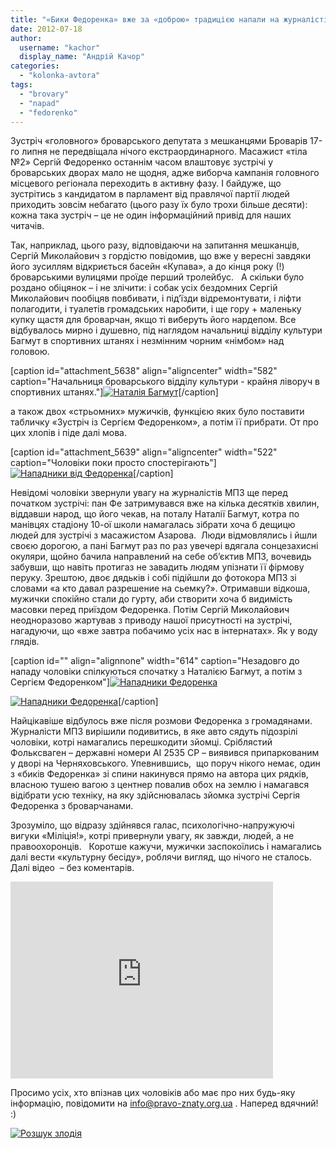 ```yaml
---
title: "«Бики Федоренка» вже за «доброю» традицією напали на журналістів. ВІДЕО"
date: 2012-07-18
author: 
  username: "kachor"
  display_name: "Андрій Качор"
categories: 
  - "kolonka-avtora"
tags: 
  - "brovary"
  - "napad"
  - "fedorenko"
---
```


Зустріч «головного» броварського депутата з мешканцями Броварів 17-го липня не передвіщала нічого екстраординарного. Масажист «тіла №2» Сергій Федоренко останнім часом влаштовує зустрічі у броварських дворах мало не щодня, адже виборча кампанія головного місцевого регіонала переходить в активну фазу. І байдуже, що зустрітись з кандидатом в парламент від правлячої партії людей приходить зовсім небагато (цього разу їх було трохи більше десяти): кожна така зустріч – це не один інформаційний привід для наших читачів.

Так, наприклад, цього разу, відповідаючи на запитання мешканців, Сергій Миколайович з гордістю повідомив, що вже у вересні завдяки його зусиллям відкриється басейн «Купава», а до кінця року (!) броварськими вулицями проїде перший тролейбус.   А скільки було роздано обіцянок – і не злічити: і собак усіх бездомних Сергій Миколайович пообіцяв повбивати, і під’їзди відремонтувати, і ліфти полагодити, і туалетів громадських наробити, і ще гору + маленьку купку щастя для броварчан, якщо ті виберуть його нардепом. Все відбувалось мирно і душевно, під наглядом начальниці відділу культури Багмут в спортивних штанях і незмінним чорним «німбом» над головою.

\[caption id="attachment\_5638" align="aligncenter" width="582" caption="Начальниця броварського відділу культури - крайня ліворуч в спортивних штанях."\][![](https://mpz.brovary.org/wp-content/uploads/2012/07/IMG_6466.jpg "Наталія Багмут")](https://mpz.brovary.org/wp-content/uploads/2012/07/IMG_6466.jpg)\[/caption\]

а також двох «стрьомних» мужичків, функцією яких було поставити табличку «Зустріч із Сергієм Федоренком», а потім її прибрати. От про цих хлопів і піде далі мова.

\[caption id="attachment\_5639" align="aligncenter" width="522" caption="Чоловіки поки просто спостерігають"\][![](https://mpz.brovary.org/wp-content/uploads/2012/07/IMG_6471.jpg "Нападники від Федоренка")](https://mpz.brovary.org/wp-content/uploads/2012/07/IMG_6471.jpg)\[/caption\]

Невідомі чоловіки звернули увагу на журналістів МПЗ ще перед початком зустрічі: пан Фе затримувався вже на кілька десятків хвилин, віддавши народ, що його чекав, на поталу Наталії Багмут, котра по манівцях стадіону 10-ої школи намагалась зібрати хоча б дещицю людей для зустрічі з масажистом Азарова.  Люди відмовлялись і йшли своєю дорогою, а пані Багмут раз по раз увечері вдягала сонцезахисні окуляри, щойно бачила направлений на себе об’єктив МПЗ, вочевидь забувши, що навіть протигаз не завадить людям упізнати її фірмову перуку. Зрештою, двоє дядьків і собі підійшли до фотокора МПЗ зі словами «а кто давал разрешение на сьемку?». Отримавши відкоша, мужички спокійно стали до гурту, аби створити хоча б видимість масовки перед приїздом Федоренка. Потім Сергій Миколайович неодноразово жартував з приводу нашої присутності на зустрічі, нагадуючи, що «вже завтра побачимо усіх нас в інтернатах». Як у воду глядів.

\[caption id="" align="alignnone" width="614" caption="Незадовго до нападу чоловіки спілкуються спочатку з Наталією Багмут, а потім з Сергієм Федоренком"\][![](https://mpz.brovary.org/wp-content/uploads/2012/07/IMG_6445.jpg "Нападники Федоренка")](https://mpz.brovary.org/wp-content/uploads/2012/07/IMG_6445.jpg)

[![](https://mpz.brovary.org/wp-content/uploads/2012/07/IMG_6453.jpg "Нападники Федоренка")](https://mpz.brovary.org/wp-content/uploads/2012/07/IMG_6453.jpg)\[/caption\]

Найцікавіше відбулось вже після розмови Федоренка з громадянами. Журналісти МПЗ вирішили подивитись, в яке авто сядуть підозрілі чоловіки, котрі намагались перешкодити зйомці. Сріблястий Фольксваген – державні номери АІ 2535 СР – виявився припаркованим у дворі на Черняховського. Упевнившись,  що поруч нікого немає, один з «биків Федоренка» зі спини накинувся прямо на автора цих рядків, власною тушею вагою з центнер повалив обох на землю і намагався відібрати усю техніку, на яку здійснювалась зйомка зустрічі Сергія Федоренка з броварчанами.

Зрозуміло, що відразу здійнявся галас, психологічно-напружуючі вигуки «Міліція!», котрі привернули увагу, як завжди, людей, а не правоохоронців.   Коротше кажучи, мужички заспокоїлись і намагались далі вести «культурну бесіду», роблячи вигляд, що нічого не сталось. Далі відео  – без коментарів.

<iframe src="https://www.youtube.com/embed/JmSx193ccjc" frameborder="0" width="420" height="315"></iframe>

Просимо усіх, хто впізнав цих чоловіків або має про них будь-яку інформацію, повідомити на info@pravo-znaty.org.ua . Наперед вдячний! :)

[![](https://mpz.brovary.org/wp-content/uploads/2012/07/RZSHK1.jpg "Розшук злодія")](https://mpz.brovary.org/wp-content/uploads/2012/07/RZSHK1.jpg)

